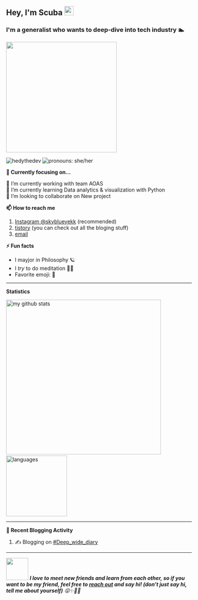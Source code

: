 <!--
### Hi there 👋 </br>
### I'm a generalist who wants to deep-dive into tech industry 🏊‍ -->
<!--
<p>
 🔭 I’m currently working with team AOAS <br>
 🌱 I’m currently learning Data analytics & visualization with Python <br>
 👯 I’m looking to collaborate on New project <br>
 🤔 I’m looking for help with IOS/ Back-end development <br>
 💬 Ask me about ... <br>
 📫 How to reach me: ... <br>
 😄 Pronouns: ... <br>
 ⚡ Fun fact: ... <br>
</p> 
<br>
![Anurag's github stats](https://github-readme-stats.vercel.app/api?username=yekyung2&show_icons=true&theme=tokyonight)
[![Top Langs](https://github-readme-stats.vercel.app/api/top-langs/?username=yekyung2&layout=compact&theme=radical)](https://github.com/anuraghazra/github-readme-stats)
https://github.com/anuraghazra/github-readme-stats/blob/master/themes/README.md 
-->

<!-- 리뉴얼 -->

<!--
<img src="https://raw.githubusercontent.com/hedythedev/hedythedev/master/assets/hedylibanner.png" alt="Hey, I'm Hedy [banner]" />
-->
<!--
banner made with canva
-->

<!--header2, the image below is an animated waving hand emoji-->
<h2>Hey, I'm Scuba <img src="https://media.giphy.com/media/hvRJCLFzcasrR4ia7z/giphy.gif" width="25px"></h2>
<h3> I'm a generalist who wants to deep-dive into tech industry 🏊‍ </h3>

<img src="https://media.giphy.com/media/IwTWTsUzmIicM/giphy.gif" width="300"> 

<!--badges-->
<img src="https://komarev.com/ghpvc/?username=yekyung2" alt="hedythedev" /> <img src="https://img.shields.io/badge/Pronouns-She%2FHer-green" alt="pronouns: she/her" />  
<!--
<img src="https://img.shields.io/badge/%F0%9F%94%A7editor-neovim-yellow" alt="Editor: Neovim">
-->

<!--
1. profile view count
2. Pronouns: She/her
3. Editor: neovim
-->



<strong>🔭 Currently focusing on...</strong>
<!--
<a href="https://github.com/yekyung2/AOAS_data"> <img src="https://github-readme-stats.vercel.app/api/pin/?username=yekyung2&repo=starcli" width=350> </a> 
<a href="https://github.com/yekyung2/Python-DataAnalysis"> <img src="https://github-readme-stats.vercel.app/api/pin/?username=yekyung2&repo=gtrending" width=350> </a>
-->
 🔭 I’m currently working with team AOAS <br>
 🌱 I’m currently learning Data analytics & visualization with Python <br>
 👯 I’m looking to collaborate on New project <br>



<strong>📫 How to reach me </strong>
   
   1. [Instagram @skyblueyekk](https://www.instagram.com/) (recommended)
   2. [tistory](https://deep-wide-studio.tistory.com/) (you can check out all the bloging stuff)
   3. [email](mailto:skybluee2014@gmail.com) 
   



<strong>⚡ Fun facts</strong>
   
   - I mayjor in Philosophy 🪐
   - I *try* to do meditation 🧘‍♂️
   - Favorite emoji: 👀 



<hr>

<strong>Statistics</strong>
<br>

<!-- My GitHub stats with buefy theme ❤️ -->
<p align="left">
<img src="https://github-readme-stats.vercel.app/api?username=yekyung2&show_icons=true&theme=buefy" alt="my github stats" width="420"/>&nbsp;<img src="https://github-readme-stats.vercel.app/api/top-langs/?username=yekyung2&layout=compact&theme=buefy" alt="languages" height="165">
</p>


<!--Waka readme workflow https://github.com/anmol098/waka-readme-stats/-->

<!--START_SECTION:waka-->




<!--END_SECTION:waka-->

      
---

<strong>👣 Recent Blogging Activity</strong>

<!--START_SECTION:activity-->
1. ✍️ Blogging on [#Deep_wide_diary](https://deep-wide-studio.tistory.com/154)
<!--
2. 🗣 Commented on [#61](https://github.com/hedythedev/starcli/issues/61) in [hedythedev/starcli](https://github.com/hedythedev/starcli)
3. 🗣 Commented on [#201](https://github.com/gautamkrishnar/socli/issues/201) in [gautamkrishnar/socli](https://github.com/gautamkrishnar/socli)
4. 🗣 Commented on [#80](https://github.com/hedythedev/starcli/issues/80) in [hedythedev/starcli](https://github.com/hedythedev/starcli)
5. 🗣 Commented on [#24](https://github.com/hedythedev/starcli/issues/24) in [hedythedev/starcli](https://github.com/hedythedev/starcli)
-->
<!--END_SECTION:activity-->



---

<!-- Feel free to reach out and introduce yourself :D-->
<img src="https://media.giphy.com/media/LnQjpWaON8nhr21vNW/giphy.gif" width="60"> <em><b>I love to meet new friends and learn from each other, so if you want to be my friend, feel free to <a href="https://www.instagram.com/">reach out</a> and say hi! (don’t just say hi, tell me about yourself)</b> 😝✨👀💙</em>

<!--The End, special thanks to all the wonderful people who made
the GitHub profile readme stats/workflows to make my profile look
fabulously dynamic ❤️-->
